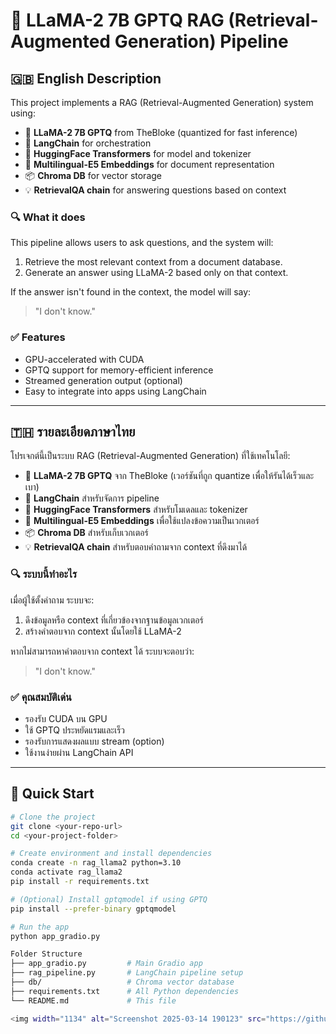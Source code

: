 # 🦙 LLaMA-2 7B GPTQ RAG (Retrieval-Augmented Generation) Pipeline

## 🇬🇧 English Description

This project implements a RAG (Retrieval-Augmented Generation) system using:

- 🤖 **LLaMA-2 7B GPTQ** from TheBloke (quantized for fast inference)
- 🔗 **LangChain** for orchestration
- 🧠 **HuggingFace Transformers** for model and tokenizer
- 🧠 **Multilingual-E5 Embeddings** for document representation
- 📦 **Chroma DB** for vector storage
- 💡 **RetrievalQA chain** for answering questions based on context

### 🔍 What it does

This pipeline allows users to ask questions, and the system will:
1. Retrieve the most relevant context from a document database.
2. Generate an answer using LLaMA-2 based only on that context.

If the answer isn't found in the context, the model will say:
> "I don't know."

### ✅ Features
- GPU-accelerated with CUDA
- GPTQ support for memory-efficient inference
- Streamed generation output (optional)
- Easy to integrate into apps using LangChain

---

## 🇹🇭 รายละเอียดภาษาไทย

โปรเจกต์นี้เป็นระบบ RAG (Retrieval-Augmented Generation) ที่ใช้เทคโนโลยี:

- 🤖 **LLaMA-2 7B GPTQ** จาก TheBloke (เวอร์ชันที่ถูก quantize เพื่อให้รันได้เร็วและเบา)
- 🔗 **LangChain** สำหรับจัดการ pipeline
- 🧠 **HuggingFace Transformers** สำหรับโมเดลและ tokenizer
- 🧠 **Multilingual-E5 Embeddings** เพื่อใช้แปลงข้อความเป็นเวกเตอร์
- 📦 **Chroma DB** สำหรับเก็บเวกเตอร์
- 💡 **RetrievalQA chain** สำหรับตอบคำถามจาก context ที่ดึงมาได้

### 🔍 ระบบนี้ทำอะไร

เมื่อผู้ใช้ตั้งคำถาม ระบบจะ:
1. ดึงข้อมูลหรือ context ที่เกี่ยวข้องจากฐานข้อมูลเวกเตอร์
2. สร้างคำตอบจาก context นั้นโดยใช้ LLaMA-2

หากไม่สามารถหาคำตอบจาก context ได้ ระบบจะตอบว่า:
> "I don't know."

### ✅ คุณสมบัติเด่น
- รองรับ CUDA บน GPU
- ใช้ GPTQ ประหยัดแรมและเร็ว
- รองรับการแสดงผลแบบ stream (option)
- ใช้งานง่ายผ่าน LangChain API

---

## 🚀 Quick Start

```bash
# Clone the project
git clone <your-repo-url>
cd <your-project-folder>

# Create environment and install dependencies
conda create -n rag_llama2 python=3.10
conda activate rag_llama2
pip install -r requirements.txt

# (Optional) Install gptqmodel if using GPTQ
pip install --prefer-binary gptqmodel

# Run the app
python app_gradio.py

Folder Structure
├── app_gradio.py         # Main Gradio app
├── rag_pipeline.py       # LangChain pipeline setup
├── db/                   # Chroma vector database
├── requirements.txt      # All Python dependencies
└── README.md             # This file

<img width="1134" alt="Screenshot 2025-03-14 190123" src="https://github.com/user-attachments/assets/2771d90f-2fb3-46b9-885d-888edab04595" />

